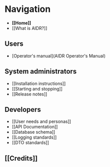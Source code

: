 # Navigation

* **[[Home]]**
* [[What is AIDR?]]

## Users

* [Operator's manual](AIDR Operator's Manual)

## System administrators

* [[Installation instructions]]
* [[Starting and stopping]]
* [[Release notes]]

## Developers

* [[User needs and personas]]
* [[API Documentation]]
* [[Database schema]]
* [[Logging standards]]
* [[DTO standards]]

## [[Credits]]